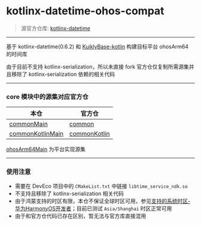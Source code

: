 # kotlinx-datetime-ohos-compat
> 源官方仓库: [kotlinx-datetime](https://github.com/Kotlin/kotlinx-datetime)

***

基于 kotlinx-datetime(0.6.2) 和 [KuiklyBase-kotlin](https://github.com/Tencent-TDS/KuiklyBase-kotlin) 构建目标平台 ohosArm64 的时间库

由于目前不支持 kotlinx-serialization，所以未直接 fork 官方仓仅复制所需源集并且移除了 kotlinx-serialization 依赖的相关代码

***

### core 模块中的源集对应官方仓

| 本仓                                           | 官方仓                                                       |
| ---------------------------------------------- | ------------------------------------------------------------ |
| [commonMain](/core/src/commonMain)             | [common](https://github.com/Kotlin/kotlinx-datetime/tree/v0.6.2/core/common/src) |
| [commonKotlinMain](/core/src/commonKotlinMain) | [commonKotlin](https://github.com/Kotlin/kotlinx-datetime/tree/v0.6.2/core/commonKotlin/src) |

[ohosArm64Main](/core/src/ohosArm64Main) 为平台实现源集

***

### 使用注意

* 需要在 DevEco 项目中的 `CMakeList.txt` 中链接 `libtime_service_ndk.so`
* 不支持且移除了 kotlinx-serialization 相关代码
* 由于鸿蒙支持的时区有限，本仓不保证全球时区可用，参见[支持的系统时区-华为HarmonyOS开发者](https://developer.huawei.com/consumer/cn/doc/harmonyos-references/js-apis-date-time#%E6%94%AF%E6%8C%81%E7%9A%84%E7%B3%BB%E7%BB%9F%E6%97%B6%E5%8C%BA)；目前已测试 `Asia/Shanghai` 时区正常可用
* 由于和官方仓代码已存在区别，暂无法与官方库直接混用
